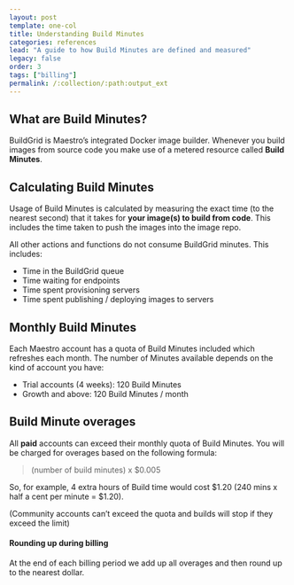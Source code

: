 ```yaml
---
layout: post
template: one-col
title: Understanding Build Minutes 
categories: references
lead: "A guide to how Build Minutes are defined and measured"
legacy: false
order: 3
tags: ["billing"]
permalink: /:collection/:path:output_ext
---
```


## What are Build Minutes?

BuildGrid is Maestro’s integrated Docker image builder. Whenever you build images from source code you make use of a metered resource called **Build Minutes**.

## Calculating Build Minutes

Usage of Build Minutes is calculated by measuring the exact time (to the nearest second) that it takes for **your image(s) to build from code**. This includes the time taken to push the images into the image repo.

All other actions and functions do not consume BuildGrid minutes. This includes:

* Time in the BuildGrid queue 
* Time waiting for endpoints
* Time spent provisioning servers
* Time spent publishing / deploying images to servers

## Monthly Build Minutes

Each Maestro account has a quota of Build Minutes included which refreshes each month. The number of Minutes available depends on the kind of account you have:

* Trial accounts (4 weeks): 120 Build Minutes 
* Growth and above: 120 Build Minutes / month

## Build Minute overages

All **paid** accounts can exceed their monthly quota of Build Minutes. You will be charged for overages based on the following formula:

> (number of build minutes) x  $0\.005

So, for example, 4 extra hours of Build time would cost $1\.20 (240 mins x half a cent per minute = $1.20).

(Community accounts can’t exceed the quota and builds will stop if they exceed the limit) 

#### Rounding up during billing
<div class="notice"><p>
At the end of each billing period we add up all overages and then round up to the nearest dollar.
</p></div>